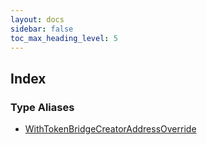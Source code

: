 ```yaml
---
layout: docs
sidebar: false
toc_max_heading_level: 5
---
```


## Index

### Type Aliases

- [WithTokenBridgeCreatorAddressOverride](type-aliases/WithTokenBridgeCreatorAddressOverride.md)
